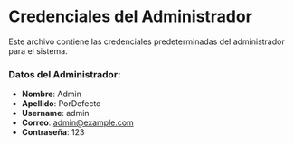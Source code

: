 # Credenciales del Administrador

Este archivo contiene las credenciales predeterminadas del administrador para el sistema.

### Datos del Administrador:
- **Nombre**: Admin
- **Apellido**: PorDefecto
- **Username**: admin
- **Correo**: admin@example.com
- **Contraseña**: 123

